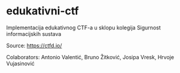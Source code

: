 # edukativni-ctf
Implementacija edukativnog CTF-a u sklopu kolegija Sigurnost informacijskih sustava

Source: https://ctfd.io/

Colaborators: Antonio Valentić, Bruno Žitković, Josipa Vresk, Hrvoje Vujasinović
